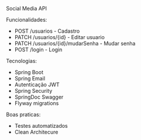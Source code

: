 Social Media API

Funcionalidades:
- POST /usuarios - Cadastro
- PATCH /usuarios/{id} - Editar usuario
- PATCH /usuarios/{id}/mudarSenha - Mudar senha
- POST /login - Login

Tecnologias:
- Spring Boot
- Spring Email
- Autenticação JWT
- Spring Security
- SpringDoc Swagger
- Flyway migrations

Boas praticas:
- Testes automatizados
- Clean Architecure